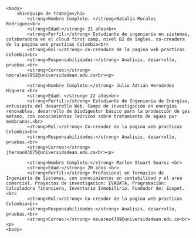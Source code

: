 <!DOCTYPE html>
<html>
    <head>
        <title>EQUIPO DE TRABAJO</title>
    </head>
    
    <body>
        <h1>Equipo de trabajo</h1>
            <strong>Nombre Completo: </strong>Natalia Morales Rodriguez<br>
            <strong>Edad:</strong> 21 años<br>
            <strong>Perfil:</strong> Estudiante de ingeniería en sistemas, colaboradora en el cloud first camp, nivel B2 de ingles. co-creadora de la pagina web practicas Colombia<br>
            <strong>Rol:</strong> co-creadora de la pagina web practicas Colombia<br>
            <strong>Responsabilidades:</strong> Analisis, desarrollo, pruebas.<br>
            <strong>Correo:</strong> nmorales7952@universidadean.edu.co<br><p>

            <strong>Nombre Completo:</strong> Julio Adrián Hernández Higuera <br>
            <strong>Edad: </strong> 22 años<br>
            <strong>Perfil:</strong> Estudiante de Ingeniería de Energías, entusiasta del desarrollo Web. Campo de investigación en energías renovables, desarrollo de biodigestor básico para la producción de gas metano, con conocimientos Teóricos sobre tratamiento de aguas por membranas.<br>
            <strong>Rol:</strong> Co-creador de la pagina web practicas Colombia<br>
            <strong>Responsabilidades:</strong> Analisis, desarrollo, pruebas.<br>
            <strong>Correo:</strong> jhernan83075@universidadean.edu.co<br><p>

            <strong>Nombre Completo:</strong> Marlon Stuart Suarez <br>
            <strong>Edad:</strong> 20 años <br>
            <strong>Perfil:</strong> Profesional en formacion de Ingeniería de Sistemas, con conocimientos en contabilidad y el area comercial. Proyectos de investigacion: EVADATA, Programación: Calculadora financiera, Inventario Inmobilirio, Fundador de: Ecopet.<br>
            <strong>Rol:</strong> Co-creador de la pagina web practicas Colombia<br>
            <strong>Responsabilidades:</strong> Analisis, desarrollo, pruebas.<br>
            <strong>Correo:</strong> msuarez4789@universidadean.edu.co<br><p>
    <body>
 <html>
